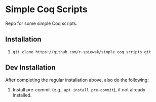# Simple Coq Scripts

Repo for some simple Coq scripts.

## Installation

1. `git clone https://github.com/r-spiewak/simple_coq_scripts.git`

## Dev Installation

After completing the regular installation above, also do the following:
1. Install pre-commit (e.g., `apt install pre-commit`), if not already installed.
